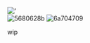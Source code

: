 !['](https://github.com/user-attachments/assets/164a48e9-2d04-49e4-9ea0-5e1596c93fba)\
![5680628b](https://github.com/user-attachments/assets/e5275bf1-90a4-4a01-8f28-f96e08f7ae92) ![6a704709](https://github.com/user-attachments/assets/68c0016f-6f20-4edd-88b7-52425b256dba)

wip
